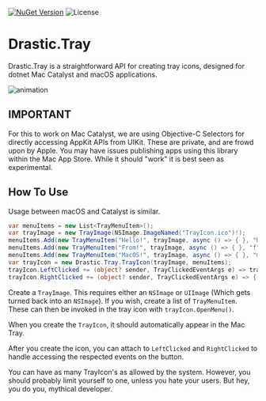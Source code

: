 [![NuGet Version](https://img.shields.io/nuget/v/Drastic.Tray.svg)](https://www.nuget.org/packages/Drastic.Tray/) ![License](https://img.shields.io/badge/License-MIT-blue.svg)

# Drastic.Tray

Drastic.Tray is a straightforward API for creating tray icons, designed for dotnet Mac Catalyst and macOS applications.

![animation](https://user-images.githubusercontent.com/898335/209154534-9d4361f9-f970-4bb9-b107-03fdc93f4941.gif)

## **IMPORTANT**

For this to work on Mac Catalyst, we are using Objective-C Selectors for directly accessing AppKit APIs from UIKit. These are private, and are frowd upon by Apple. You may have issues publishing apps using this library within the Mac App Store. While it should "work" it is best seen as experimental.

## How To Use

Usage between macOS and Catalyst is similar.


```c#
var menuItems = new List<TrayMenuItem>();
var trayImage = new TrayImage(NSImage.ImageNamed("TrayIcon.ico")!);
menuItems.Add(new TrayMenuItem("Hello!", trayImage, async () => { }, "h"));
menuItems.Add(new TrayMenuItem("From!", trayImage, async () => { }, "f"));
menuItems.Add(new TrayMenuItem("MacOS!", trayImage, async () => { }, "m", NSEventModifierMask.ControlKeyMask | NSEventModifierMask.CommandKeyMask));
var trayIcon = new Drastic.Tray.TrayIcon(trayImage, menuItems);
trayIcon.LeftClicked += (object? sender, TrayClickedEventArgs e) => trayIcon.OpenMenu();
trayIcon.RightClicked += (object? sender, TrayClickedEventArgs e) => { };
```

Create a `TrayImage`. This requires either an `NSImage` or `UIImage` (Which gets turned back into an `NSImage`). If you wish, create a list of `TrayMenuItem`. These can then be invoked in the tray icon with `trayIcon.OpenMenu()`.

When you create the `TrayIcon`, it should automatically appear in the Mac Tray.

After you create the icon, you can attach to `LeftClicked` and `RightClicked` to handle accessing the respected events on the button.

You can have as many TrayIcon's as allowed by the system. However, you should probably limit yourself to one, unless you hate your users. But hey, you do you, mythical developer.